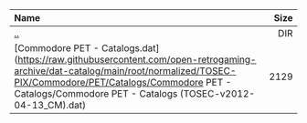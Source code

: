 |Name|Size|
|:---|---:|
|[..](../index.html)|DIR|
|[Commodore PET - Catalogs.dat](https://raw.githubusercontent.com/open-retrogaming-archive/dat-catalog/main/root/normalized/TOSEC-PIX/Commodore/PET/Catalogs/Commodore PET - Catalogs/Commodore PET - Catalogs (TOSEC-v2012-04-13_CM).dat)|2129|
